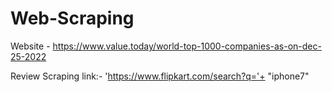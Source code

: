 # Web-Scraping 
Website - https://www.value.today/world-top-1000-companies-as-on-dec-25-2022

Review Scraping link:- 'https://www.flipkart.com/search?q='+ "iphone7"
